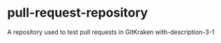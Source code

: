 # pull-request-repository
A repository used to test pull requests in GitKraken
with-description-3-1
